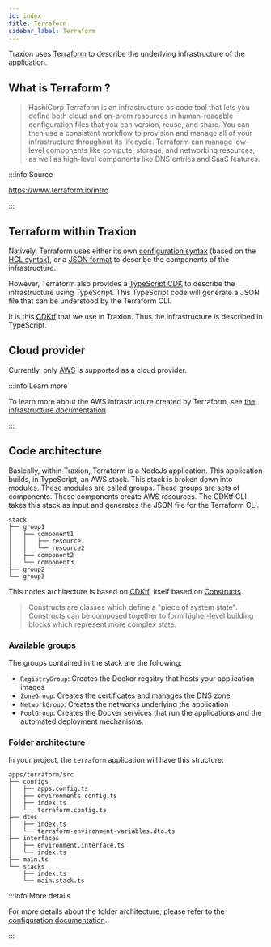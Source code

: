 ```yaml
---
id: index
title: Terraform
sidebar_label: Terraform
---
```


Traxion uses [Terraform](https://www.terraform.io/) to describe the underlying infrastructure of the application.

## What is Terraform ?

> HashiCorp Terraform is an infrastructure as code tool that lets you define both cloud and on-prem resources
> in human-readable configuration files that you can version, reuse, and share. You can then use a consistent
> workflow to provision and manage all of your infrastructure throughout its lifecycle. Terraform can manage
> low-level components like compute, storage, and networking resources, as well as high-level components like
> DNS entries and SaaS features.


:::info Source

https://www.terraform.io/intro

:::

## Terraform within Traxion

Natively, Terraform uses either its own [configuration syntax](https://www.terraform.io/language/syntax) (based on the [HCL syntax](https://github.com/hashicorp/hcl/blob/main/hclsyntax/spec.md)),
or a [JSON format](https://www.terraform.io/language/syntax/json) to describe the components of the infrastructure.

However, Terraform also provides a [TypeScript CDK](https://learn.hashicorp.com/tutorials/terraform/cdktf-build?in=terraform/cdktf) to describe the infrastructure using TypeScript.
This TypeScript code will generate a JSON file that can be understood by the Terraform CLI.

It is this [CDKtf](https://learn.hashicorp.com/tutorials/terraform/cdktf-build?in=terraform/cdktf) that we use in Traxion. Thus the infrastructure is described in TypeScript.


## Cloud provider

Currently, only [AWS](https://aws.amazon.com/) is supported as a cloud provider.

:::info Learn more

To learn more about the AWS infrastructure created by Terraform, see [the infrastructure documentation](/docs/how-to/infrastructure)

:::

## Code architecture

Basically, within Traxion, Terraform is a NodeJs application.
This application builds, in TypeScript, an AWS stack.
This stack is broken down into modules. These modules are called groups.
These groups are sets of components.
These components create AWS resources.
The CDKtf CLI takes this stack as input and generates the JSON file for the Terraform CLI.

```text
stack
├── group1
│   ├── component1
│   │   ├── resource1
│   │   └── resource2
│   ├── component2
│   └── component3
├── group2
└── group3
```

This nodes architecture is based on [CDKtf](https://learn.hashicorp.com/tutorials/terraform/cdktf-build?in=terraform/cdktf), itself based on [Constructs](https://github.com/aws/constructs).

> Constructs are classes which define a "piece of system state".
> Constructs can be composed together to form higher-level building blocks which represent more complex state.

### Available groups

The groups contained in the stack are the following:

- `RegistryGroup`: Creates the Docker regsitry that hosts your application images
- `ZoneGroup`: Creates the certificates and manages the DNS zone
- `NetworkGroup`: Creates the networks underlying the application
- `PoolGroup`: Creates the Docker services that run the applications and the automated deployment mechanisms.

### Folder architecture

In your project, the `terraform` application will have this structure:

```text
apps/terraform/src
├── configs
│   ├── apps.config.ts
│   ├── environments.config.ts
│   ├── index.ts
│   └── terraform.config.ts
├── dtos
│   ├── index.ts
│   └── terraform-environment-variables.dto.ts
├── interfaces
│   ├── environment.interface.ts
│   └── index.ts
├── main.ts
└── stacks
    ├── index.ts
    └── main.stack.ts
```

:::info More details

For more details about the folder architecture, please refer to the [configuration documentation](/docs/how-to/terraform/configuration).

:::

